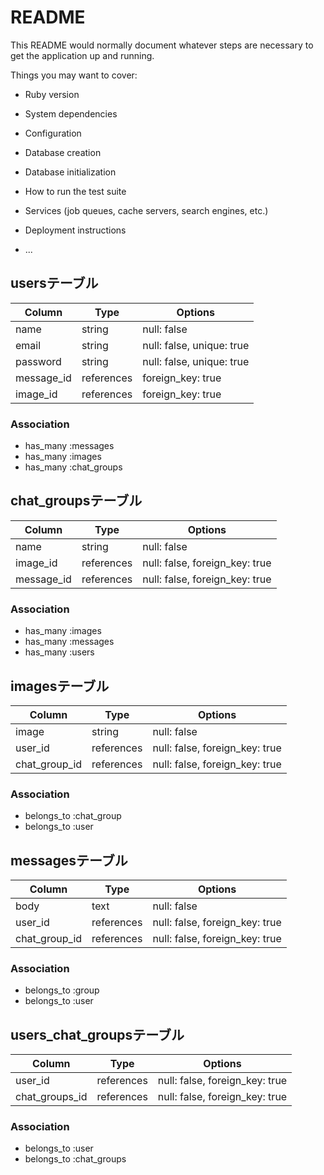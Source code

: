# README

This README would normally document whatever steps are necessary to get the
application up and running.

Things you may want to cover:

* Ruby version

* System dependencies

* Configuration

* Database creation

* Database initialization

* How to run the test suite

* Services (job queues, cache servers, search engines, etc.)

* Deployment instructions

* ...

## usersテーブル

|Column|Type|Options|
|------|----|-------|
|name|string|null: false|
|email|string|null: false, unique: true|
|password|string|null: false, unique: true|
|message_id|references|foreign_key: true|
|image_id|references|foreign_key: true|

### Association
- has_many :messages
- has_many :images
- has_many :chat_groups

## chat_groupsテーブル

|Column|Type|Options|
|------|----|-------|
|name|string|null: false|
|image_id|references|null: false, foreign_key: true|
|message_id|references|null: false, foreign_key: true|

### Association
- has_many :images
- has_many :messages
- has_many :users

## imagesテーブル

|Column|Type|Options|
|------|----|-------|
|image|string|null: false|
|user_id|references|null: false, foreign_key: true|
|chat_group_id|references|null: false, foreign_key: true|

### Association
- belongs_to :chat_group
- belongs_to :user

## messagesテーブル

|Column|Type|Options|
|------|----|-------|
|body|text|null: false|
|user_id|references|null: false, foreign_key: true|
|chat_group_id|references|null: false, foreign_key: true|

### Association
- belongs_to :group
- belongs_to :user

## users_chat_groupsテーブル

|Column|Type|Options|
|------|----|-------|
|user_id|references|null: false, foreign_key: true|
|chat_groups_id|references|null: false, foreign_key: true|

### Association
- belongs_to :user
- belongs_to :chat_groups
